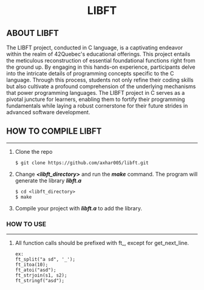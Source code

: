 <!-- 42 libft -->
<h1 align="center">LIBFT</h1>

<!-- ABOUT THE PROJECT -->
## ABOUT LIBFT
The LIBFT project, conducted in C language, is a captivating endeavor within the realm of 42Quebec's educational offerings. This project entails the meticulous reconstruction of essential foundational functions right from the ground up. By engaging in this hands-on experience, participants delve into the intricate details of programming concepts specific to the C language. Through this process, students not only refine their coding skills but also cultivate a profound comprehension of the underlying mechanisms that power programming languages. The LIBFT project in C serves as a pivotal juncture for learners, enabling them to fortify their programming fundamentals while laying a robust cornerstone for their future strides in advanced software development.

<!-- install section -->
## HOW TO COMPILE LIBFT
---
1. Clone the repo
    ```
    $ git clone https://github.com/axhar005/libft.git
    ```
2. Change _**<libft_directory>**_ and run the _**make**_ command. The program will generate the library _**libft.a**_
    ```
    $ cd <libft_directory>
    $ make
    ```
3. Compile your project with _**libft.a**_ to add the library.

### HOW TO USE
---
1. All function calls should be prefixed with ft_, except for get_next_line.
    ````
    ex:
    ft_split("a sd", '_');
    ft_itoa(10);
    ft_atoi("asd");
    ft_strjoin(s1, s2);
    ft_stringf("asd");
    ````


